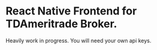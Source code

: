 # React Native Frontend for TDAmeritrade Broker.

Heavily work in progress. 
You will need your own api keys.
